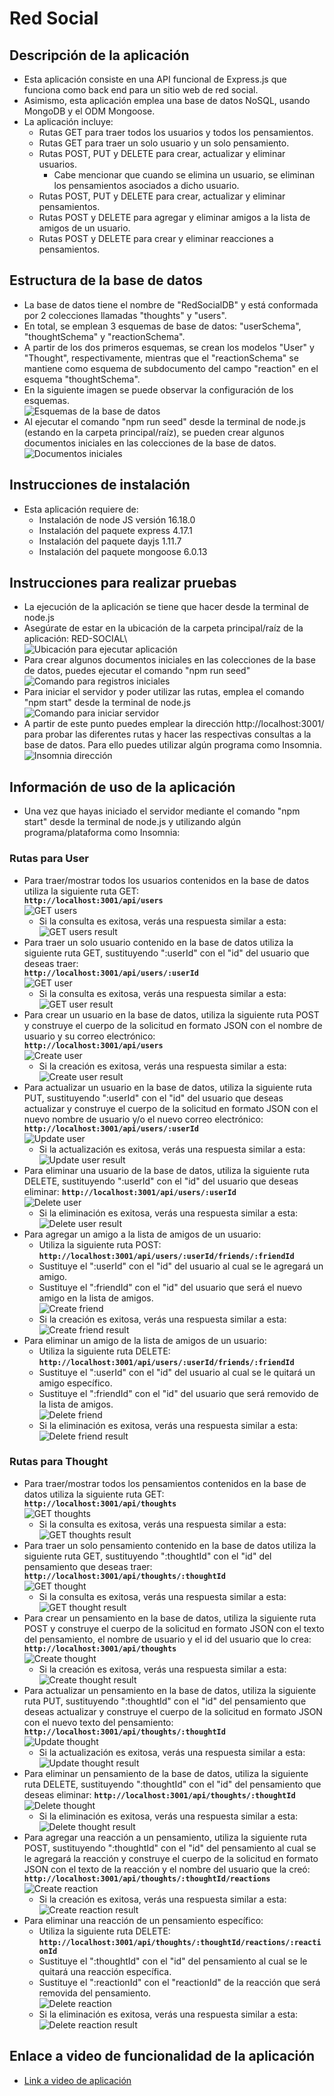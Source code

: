 # Red Social

## Descripción de la aplicación  

* Esta aplicación consiste en una API funcional de Express.js que funciona como back end para un sitio web de red social.
* Asimismo, esta aplicación emplea una base de datos NoSQL, usando MongoDB y el ODM Mongoose.
* La aplicación incluye:
    * Rutas GET para traer todos los usuarios y todos los pensamientos.
    * Rutas GET para traer un solo usuario y un solo pensamiento.
    * Rutas POST, PUT y DELETE para crear, actualizar y eliminar usuarios.
        * Cabe mencionar que cuando se elimina un usuario, se eliminan los pensamientos asociados a dicho usuario.
    * Rutas POST, PUT y DELETE para crear, actualizar y eliminar pensamientos.
    * Rutas POST y DELETE para agregar y eliminar amigos a la lista de amigos de un usuario.
    * Rutas POST y DELETE para crear y eliminar reacciones a pensamientos.
    
## Estructura de la base de datos

 * La base de datos tiene el nombre de "RedSocialDB" y está conformada por 2 colecciones llamadas "thoughts" y "users".
 * En total, se emplean 3 esquemas de base de datos: "userSchema", "thoughtSchema" y "reactionSchema". 
 * A partir de los dos primeros esquemas, se crean los modelos "User" y "Thought", respectivamente, mientras que el "reactionSchema" se mantiene como esquema de subdocumento del campo "reaction" en el esquema "thoughtSchema".
 * En la siguiente imagen se puede observar la configuración de los esquemas.  
    ![Esquemas de la base de datos](./images/Esquemas.JPG)  
 * Al ejecutar el comando "npm run seed" desde la terminal de node.js (estando en la carpeta principal/raíz), se pueden crear algunos documentos iniciales en las colecciones de la base de datos.  
    ![Documentos iniciales](./images/DocumentosIniciales.JPG)

## Instrucciones de instalación  

* Esta aplicación requiere de:
    * Instalación de node JS versión 16.18.0
    * Instalación del paquete express 4.17.1
    * Instalación del paquete dayjs 1.11.7
    * Instalación del paquete mongoose 6.0.13

## Instrucciones para realizar pruebas 

* La ejecución de la aplicación se tiene que hacer desde la terminal de node.js
* Asegúrate de estar en la ubicación de la carpeta principal/raíz de la aplicación: RED-SOCIAL\      
  ![Ubicación para ejecutar aplicación](./images/Path.JPG)
* Para crear algunos documentos iniciales en las colecciones de la base de datos, puedes ejecutar el comando "npm run seed"  
  ![Comando para registros iniciales](./images/Seed.JPG)
* Para iniciar el servidor y poder utilizar las rutas, emplea el comando "npm start" desde la terminal de node.js    
  ![Comando para iniciar servidor](./images/Iniciar.JPG)
* A partir de este punto puedes emplear la dirección http://localhost:3001/ para probar las diferentes rutas y hacer las respectivas consultas a la base de datos. Para ello puedes utilizar algún programa como Insomnia.    
  ![Insomnia dirección](./images/Insomnia.JPG)

## Información de uso de la aplicación

* Una vez que hayas iniciado el servidor mediante el comando "npm start" desde la terminal de node.js y utilizando algún programa/plataforma como Insomnia:

### Rutas para User

* Para traer/mostrar todos los usuarios contenidos en la base de datos utiliza la siguiente ruta GET:  
    **`http://localhost:3001/api/users`**  
    ![GET users](./images/GetUsers.JPG)    
    * Si la consulta es exitosa, verás una respuesta similar a esta:    
    ![GET users result](./images/GetUsersResult.JPG)  
* Para traer un solo usuario contenido en la base de datos utiliza la siguiente ruta GET, sustituyendo ":userId" con el "id" del usuario que deseas traer:    
    **`http://localhost:3001/api/users/:userId`**    
    ![GET user](./images/GetUser.JPG)      
    * Si la consulta es exitosa, verás una respuesta similar a esta:    
      ![GET user result](./images/GetUserResult.JPG)  
* Para crear un usuario en la base de datos, utiliza la siguiente ruta POST y construye el cuerpo de la solicitud en formato JSON con el nombre de usuario y su correo electrónico:  
    **`http://localhost:3001/api/users`**  
    ![Create user](./images/CreateUser.JPG)  
    * Si la creación es exitosa, verás una respuesta similar a esta:  
      ![Create user result](./images/CreateUserResult.JPG)  
* Para actualizar un usuario en la base de datos, utiliza la siguiente ruta PUT, sustituyendo ":userId" con el "id" del usuario que deseas actualizar y construye el cuerpo de la solicitud en formato JSON con el nuevo nombre de usuario y/o el nuevo correo electrónico:  
    **`http://localhost:3001/api/users/:userId`**   
    ![Update user](./images/UpdateUser.JPG)  
    * Si la actualización es exitosa, verás una respuesta similar a esta:   
     ![Update user result](./images/UpdateUserResult.JPG) 
* Para eliminar una usuario de la base de datos, utiliza la siguiente ruta DELETE, sustituyendo ":userId" con el "id" del usuario que deseas eliminar: 
    **`http://localhost:3001/api/users/:userId`**  
    ![Delete user](./images/DeleteUser.JPG)  
    * Si la eliminación es exitosa, verás una respuesta similar a esta:     
      ![Delete user result](./images/DeleteUserResult.JPG) 
* Para agregar un amigo a la lista de amigos de un usuario:  
    * Utiliza la siguiente ruta POST: **`http://localhost:3001/api/users/:userId/friends/:friendId`**  
    * Sustituye el ":userId" con el "id" del usuario al cual se le agregará un amigo.  
    * Sustituye el ":friendId" con el "id" del usuario que será el nuevo amigo en la lista de amigos.  
    ![Create friend](./images/CreateFriend.JPG)  
    * Si la creación es exitosa, verás una respuesta similar a esta:    
      ![Create friend result](./images/CreateFriendResult.JPG)  
* Para eliminar un amigo de la lista de amigos de un usuario:  
    * Utiliza la siguiente ruta DELETE: **`http://localhost:3001/api/users/:userId/friends/:friendId`**  
    * Sustituye el ":userId" con el "id" del usuario al cual se le quitará un amigo específico.  
    * Sustituye el ":friendId" con el "id" del usuario que será removido de la lista de amigos.  
    ![Delete friend](./images/DeleteFriend.JPG)  
    * Si la eliminación es exitosa, verás una respuesta similar a esta:   
      ![Delete friend result](./images/DeleteFriendResult.JPG)  

### Rutas para Thought

* Para traer/mostrar todos los pensamientos contenidos en la base de datos utiliza la siguiente ruta GET:    
    **`http://localhost:3001/api/thoughts`**  
    ![GET thoughts](./images/GetThoughts.JPG)  
    * Si la consulta es exitosa, verás una respuesta similar a esta:  
      ![GET thoughts result](./images/GetThoughtsResult.JPG) 
* Para traer un solo pensamiento contenido en la base de datos utiliza la siguiente ruta GET, sustituyendo ":thoughtId" con el "id" del pensamiento que deseas traer:      
    **`http://localhost:3001/api/thoughts/:thoughtId`**    
    ![GET thought](./images/GetThought.JPG)      
    * Si la consulta es exitosa, verás una respuesta similar a esta:    
      ![GET thought result](./images/GetThoughtResult.JPG) 
* Para crear un pensamiento en la base de datos, utiliza la siguiente ruta POST y construye el cuerpo de la solicitud en formato JSON con el texto del pensamiento, el nombre de usuario y el id del usuario que lo crea:  
    **`http://localhost:3001/api/thoughts`**  
    ![Create thought](./images/CreateThought.JPG)  
    * Si la creación es exitosa, verás una respuesta similar a esta:   
      ![Create thought result](./images/CreateThoughtResult.JPG)  
* Para actualizar un pensamiento en la base de datos, utiliza la siguiente ruta PUT, sustituyendo ":thoughtId" con el "id" del pensamiento que deseas actualizar y construye el cuerpo de la solicitud en formato JSON con el nuevo texto del pensamiento:  
    **`http://localhost:3001/api/thoughts/:thoughtId`**   
    ![Update thought](./images/UpdateThought.JPG)    
    * Si la actualización es exitosa, verás una respuesta similar a esta:   
     ![Update thought result](./images/UpdateThoughtResult.JPG)  
* Para eliminar un pensamiento de la base de datos, utiliza la siguiente ruta DELETE, sustituyendo ":thoughtId" con el "id" del pensamiento que deseas eliminar: 
    **`http://localhost:3001/api/thoughts/:thoughtId`**  
    ![Delete thought](./images/DeleteThought.JPG)  
    * Si la eliminación es exitosa, verás una respuesta similar a esta:     
      ![Delete thought result](./images/DeleteThoughtResult.JPG)  
* Para agregar una reacción a un pensamiento, utiliza la siguiente ruta POST, sustituyendo ":thoughtId" con el "id" del pensamiento al cual se le agregará la reacción y construye el cuerpo de la solicitud en formato JSON con el texto de la reacción y el nombre del usuario que la creó:  
    **`http://localhost:3001/api/thoughts/:thoughtId/reactions`**  
    ![Create reaction](./images/CreateReaction.JPG)  
    * Si la creación es exitosa, verás una respuesta similar a esta:    
      ![Create reaction result](./images/CreateReactionResult.JPG)  
* Para eliminar una reacción de un pensamiento específico:  
    * Utiliza la siguiente ruta DELETE: **`http://localhost:3001/api/thoughts/:thoughtId/reactions/:reactionId`**    
    * Sustituye el ":thoughtId" con el "id" del pensamiento al cual se le quitará una reacción específica.  
    * Sustituye el ":reactionId" con el "reactionId" de la reacción que será removida del pensamiento.  
    ![Delete reaction](./images/DeleteReaction.JPG)  
    * Si la eliminación es exitosa, verás una respuesta similar a esta:   
      ![Delete reaction result](./images/DeleteReactionResult.JPG) 


## Enlace a video de funcionalidad de la aplicación

* [Link a video de aplicación]()

